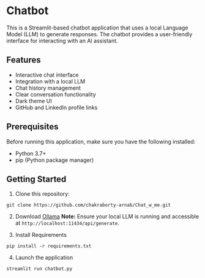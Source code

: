# Chatbot
This is a Streamlit-based chatbot application that uses a local Language Model (LLM) to generate responses. The chatbot provides a user-friendly interface for interacting with an AI assistant.

## Features

- Interactive chat interface
- Integration with a local LLM
- Chat history management
- Clear conversation functionality
- Dark theme UI
- GitHub and LinkedIn profile links

## Prerequisites

Before running this application, make sure you have the following installed:

- Python 3.7+
- pip (Python package manager)

## Getting Started
1. Clone this repository:
```
git clone https://github.com/chakraborty-arnab/Chat_w_me.git
```

2. Download [Ollama](https://ollama.com/)
 **Note:** Ensure your local LLM is running and accessible at `http://localhost:11434/api/generate`.

3. Install Requirements
```
pip install -r requirements.txt
```
4. Launch the application
```
streamlit run chatbot.py
```

